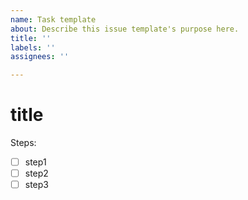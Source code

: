 ```yaml
---
name: Task template
about: Describe this issue template's purpose here.
title: ''
labels: ''
assignees: ''

---
```


# title
 
Steps:
 
- [ ] step1
- [ ] step2
- [ ] step3
